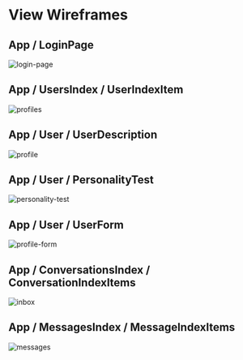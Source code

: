 # View Wireframes

## App / LoginPage
![login-page]

## App / UsersIndex / UserIndexItem
![profiles]

## App / User / UserDescription
![profile]

## App / User / PersonalityTest
![personality-test]

## App / User / UserForm
![profile-form]

## App / ConversationsIndex / ConversationIndexItems
![inbox]

## App / MessagesIndex / MessageIndexItems
![messages]

[login-page]: ./wireframes/login_page.png
[personality-test]: ./wireframes/personality_test.png
[profiles]: ./wireframes/profiles.png
[profile]: ./wireframes/profile.png
[profile-form]: ./wireframes/profile_form.png
[inbox]: ./wireframes/inbox.png
[messages]: ./wireframes/messages.png
